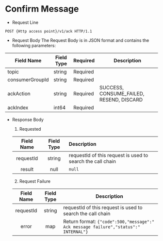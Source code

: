 # Confirm Message

- Request Line

```http
POST {Http access point}/v1/ack HTTP/1.1
```

- Request Body
  The Request Body is in JSON format and contains the following parameters:

| Field Name                     | Field Type | Required     | Description                                                        |
| --------------- | -------- | -------- | ---------------------------------------- |
| topic           | string   | Required |                                          |
| consumerGroupId | string   | Required |                                          |
| ackAction       | string   | Required | SUCCESS, CONSUME_FAILED, RESEND, DISCARD |
| ackIndex        | int64    | Required |                                          |

- Response Body

  1. Requested

  |  Field Name   | Field Type | Description                                                         |
  | :-------: | :------: | :---------------------------------- |
  | requestId                          |  string  | requestId of this request is used to search the call chain |
  |  result   |   null   | `null`                              |

  2. Request Failure

  |  Field Name   | Field Type | Description                                                         |
  | :-------: | :------: | ------------------------------------------------------------ |
  | requestId                          |  string  | requestId of this request is used to search the call chain |
  |   error   |   map    | Return format: `{"code":500,"message":" Ack message failure","status":" INTERNAL"}` |
